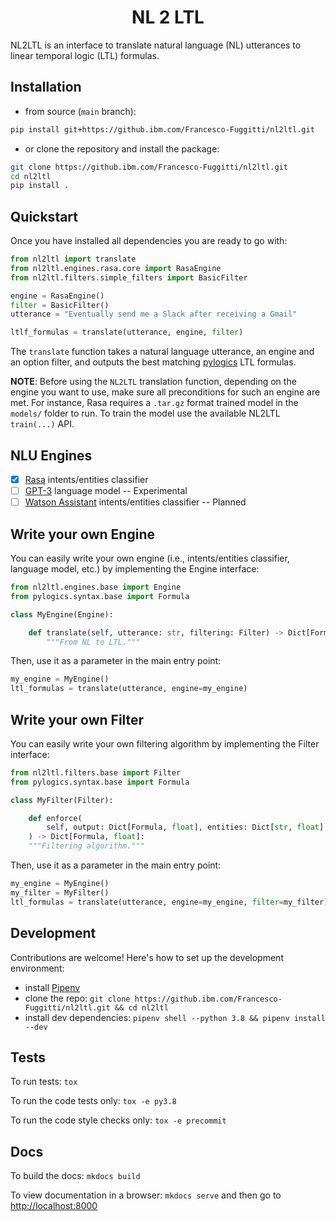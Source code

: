 <h1 align="center">
  <b>NL 2 LTL</b>
</h1>

NL2LTL is an interface to translate natural language (NL) utterances to
linear temporal logic (LTL) formulas.

## Installation
- from source (`main` branch):
```bash
pip install git+https://github.ibm.com/Francesco-Fuggitti/nl2ltl.git
```
- or clone the repository and install the package:
```bash
git clone https://github.ibm.com/Francesco-Fuggitti/nl2ltl.git
cd nl2ltl
pip install .
```

## Quickstart
Once you have installed all dependencies you are ready to go with:
```python
from nl2ltl import translate
from nl2ltl.engines.rasa.core import RasaEngine
from nl2ltl.filters.simple_filters import BasicFilter

engine = RasaEngine()
filter = BasicFilter()
utterance = "Eventually send me a Slack after receiving a Gmail"

ltlf_formulas = translate(utterance, engine, filter)
```

The `translate` function takes a natural language utterance, an engine and an
option filter, and outputs the best matching 
[pylogics](https://github.com/whitemech/pylogics) LTL formulas. 


**NOTE**: Before using the `NL2LTL` translation function, depending on the 
engine you want to use, make sure all preconditions for such an engine are met.
For instance, Rasa requires a `.tar.gz` format trained model in the 
`models/` folder to run. To train the model use the available NL2LTL `train(...)` API.

## NLU Engines
- [x] [Rasa](https://rasa.com/) intents/entities classifier
- [ ] [GPT-3](https://openai.com/api/) language model -- Experimental
- [ ] [Watson Assistant](https://www.ibm.com/products/watson-assistant) intents/entities classifier -- Planned

## Write your own Engine
You can easily write your own engine (i.e., intents/entities classifier, 
language model, etc.) by implementing the Engine interface:

```python
from nl2ltl.engines.base import Engine
from pylogics.syntax.base import Formula

class MyEngine(Engine):

    def translate(self, utterance: str, filtering: Filter) -> Dict[Formula, float]:
        """From NL to LTL."""
```

Then, use it as a parameter in the main entry point:
```python
my_engine = MyEngine()
ltl_formulas = translate(utterance, engine=my_engine)
```

## Write your own Filter
You can easily write your own filtering algorithm by implementing 
the Filter interface:

```python
from nl2ltl.filters.base import Filter
from pylogics.syntax.base import Formula

class MyFilter(Filter):

    def enforce(
        self, output: Dict[Formula, float], entities: Dict[str, float], **kwargs
    ) -> Dict[Formula, float]:
    """Filtering algorithm."""
```

Then, use it as a parameter in the main entry point:
```python
my_engine = MyEngine()
my_filter = MyFilter()
ltl_formulas = translate(utterance, engine=my_engine, filter=my_filter)
```

## Development

Contributions are welcome! Here's how to set up the development environment:
- install [Pipenv](https://pipenv-fork.readthedocs.io/en/latest/)
- clone the repo: `git clone https://github.ibm.com/Francesco-Fuggitti/nl2ltl.git && cd nl2ltl`
- install dev dependencies: `pipenv shell --python 3.8 && pipenv install --dev`

## Tests

To run tests: `tox`

To run the code tests only: `tox -e py3.8`

To run the code style checks only: `tox -e precommit`

## Docs

To build the docs: `mkdocs build`

To view documentation in a browser: `mkdocs serve`
and then go to [http://localhost:8000](http://localhost:8000)

